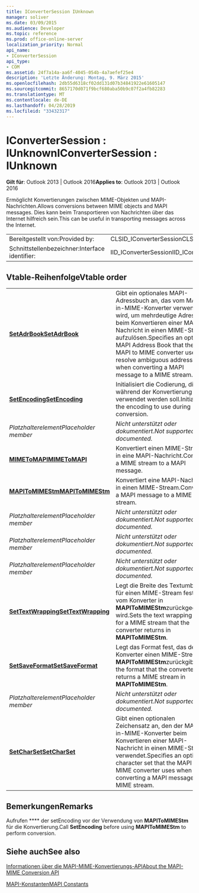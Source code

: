 ```yaml
---
title: IConverterSession IUnknown
manager: soliver
ms.date: 03/09/2015
ms.audience: Developer
ms.topic: reference
ms.prod: office-online-server
localization_priority: Normal
api_name:
- IConverterSession
api_type:
- COM
ms.assetid: 24f7a14a-aa6f-4045-054b-4a7aefef25e4
description: 'Letzte Änderung: Montag, 9. März 2015'
ms.openlocfilehash: 2db55d6318cf02dd131d07b34841922e61605147
ms.sourcegitcommit: 8657170d071f9bcf680aba50b9c07f2a4fb82283
ms.translationtype: MT
ms.contentlocale: de-DE
ms.lasthandoff: 04/28/2019
ms.locfileid: "33432317"
---
```

# <a name="iconvertersession--iunknown"></a><span data-ttu-id="660b3-103">IConverterSession : IUnknown</span><span class="sxs-lookup"><span data-stu-id="660b3-103">IConverterSession : IUnknown</span></span>

  
  
<span data-ttu-id="660b3-104">**Gilt für**: Outlook 2013 | Outlook 2016</span><span class="sxs-lookup"><span data-stu-id="660b3-104">**Applies to**: Outlook 2013 | Outlook 2016</span></span> 
  
<span data-ttu-id="660b3-105">Ermöglicht Konvertierungen zwischen MIME-Objekten und MAPI-Nachrichten.</span><span class="sxs-lookup"><span data-stu-id="660b3-105">Allows conversions between MIME objects and MAPI messages.</span></span> <span data-ttu-id="660b3-106">Dies kann beim Transportieren von Nachrichten über das Internet hilfreich sein.</span><span class="sxs-lookup"><span data-stu-id="660b3-106">This can be useful in transporting messages across the Internet.</span></span>
  
|||
|:-----|:-----|
|<span data-ttu-id="660b3-107">Bereitgestellt von:</span><span class="sxs-lookup"><span data-stu-id="660b3-107">Provided by:</span></span>  <br/> |<span data-ttu-id="660b3-108">CLSID_IConverterSession</span><span class="sxs-lookup"><span data-stu-id="660b3-108">CLSID_IConverterSession</span></span>  <br/> |
|<span data-ttu-id="660b3-109">Schnittstellenbezeichner:</span><span class="sxs-lookup"><span data-stu-id="660b3-109">Interface identifier:</span></span>  <br/> |<span data-ttu-id="660b3-110">IID_IConverterSession</span><span class="sxs-lookup"><span data-stu-id="660b3-110">IID_IConverterSession</span></span>  <br/> |
   
## <a name="vtable-order"></a><span data-ttu-id="660b3-111">Vtable-Reihenfolge</span><span class="sxs-lookup"><span data-stu-id="660b3-111">Vtable order</span></span>

|||
|:-----|:-----|
|<span data-ttu-id="660b3-112">**[SetAdrBook](iconvertersession-setadrbook.md)**</span><span class="sxs-lookup"><span data-stu-id="660b3-112">**[SetAdrBook](iconvertersession-setadrbook.md)**</span></span> <br/> |<span data-ttu-id="660b3-113">Gibt ein optionales MAPI-Adressbuch an, das vom MAPI-in-MIME-Konverter verwendet wird, um mehrdeutige Adressen beim Konvertieren einer MAPI-Nachricht in einen MIME-Stream aufzulösen.</span><span class="sxs-lookup"><span data-stu-id="660b3-113">Specifies an optional MAPI Address Book that the MAPI to MIME converter uses to resolve ambiguous addresses when converting a MAPI message to a MIME stream.</span></span>  <br/> |
|<span data-ttu-id="660b3-114">**[SetEncoding](iconvertersession-setencoding.md)**</span><span class="sxs-lookup"><span data-stu-id="660b3-114">**[SetEncoding](iconvertersession-setencoding.md)**</span></span> <br/> |<span data-ttu-id="660b3-115">Initialisiert die Codierung, die während der Konvertierung verwendet werden soll.</span><span class="sxs-lookup"><span data-stu-id="660b3-115">Initializes the encoding to use during conversion.</span></span>  <br/> |
| <span data-ttu-id="660b3-116">*Platzhalterelement*</span><span class="sxs-lookup"><span data-stu-id="660b3-116">*Placeholder member*</span></span>  <br/> | <span data-ttu-id="660b3-117">*Nicht unterstützt oder dokumentiert.*</span><span class="sxs-lookup"><span data-stu-id="660b3-117">*Not supported or documented.*</span></span>  <br/> |
|<span data-ttu-id="660b3-118">**[MIMEToMAPI](iconvertersession-mimetomapi.md)**</span><span class="sxs-lookup"><span data-stu-id="660b3-118">**[MIMEToMAPI](iconvertersession-mimetomapi.md)**</span></span> <br/> |<span data-ttu-id="660b3-119">Konvertiert einen MIME-Stream in eine MAPI-Nachricht.</span><span class="sxs-lookup"><span data-stu-id="660b3-119">Converts a MIME stream to a MAPI message.</span></span>  <br/> |
|<span data-ttu-id="660b3-120">**[MAPIToMIMEStm](iconvertersession-mapitomimestm.md)**</span><span class="sxs-lookup"><span data-stu-id="660b3-120">**[MAPIToMIMEStm](iconvertersession-mapitomimestm.md)**</span></span> <br/> |<span data-ttu-id="660b3-121">Konvertiert eine MAPI-Nachricht in einen MIME-Stream.</span><span class="sxs-lookup"><span data-stu-id="660b3-121">Converts a MAPI message to a MIME stream.</span></span>  <br/> |
| <span data-ttu-id="660b3-122">*Platzhalterelement*</span><span class="sxs-lookup"><span data-stu-id="660b3-122">*Placeholder member*</span></span>  <br/> | <span data-ttu-id="660b3-123">*Nicht unterstützt oder dokumentiert.*</span><span class="sxs-lookup"><span data-stu-id="660b3-123">*Not supported or documented.*</span></span>  <br/> |
| <span data-ttu-id="660b3-124">*Platzhalterelement*</span><span class="sxs-lookup"><span data-stu-id="660b3-124">*Placeholder member*</span></span>  <br/> | <span data-ttu-id="660b3-125">*Nicht unterstützt oder dokumentiert.*</span><span class="sxs-lookup"><span data-stu-id="660b3-125">*Not supported or documented.*</span></span>  <br/> |
| <span data-ttu-id="660b3-126">*Platzhalterelement*</span><span class="sxs-lookup"><span data-stu-id="660b3-126">*Placeholder member*</span></span>  <br/> | <span data-ttu-id="660b3-127">*Nicht unterstützt oder dokumentiert.*</span><span class="sxs-lookup"><span data-stu-id="660b3-127">*Not supported or documented.*</span></span>  <br/> |
|<span data-ttu-id="660b3-128">**[SetTextWrapping](iconvertersession-settextwrapping.md)**</span><span class="sxs-lookup"><span data-stu-id="660b3-128">**[SetTextWrapping](iconvertersession-settextwrapping.md)**</span></span> <br/> |<span data-ttu-id="660b3-129">Legt die Breite des Textumbruchs für einen MIME-Stream fest, der vom Konverter in **MAPIToMIMEStm**zurückgegeben wird.</span><span class="sxs-lookup"><span data-stu-id="660b3-129">Sets the text wrapping width for a MIME stream that the converter returns in **MAPIToMIMEStm**.</span></span>  <br/> |
|<span data-ttu-id="660b3-130">**[SetSaveFormat](iconvertersession-setsaveformat.md)**</span><span class="sxs-lookup"><span data-stu-id="660b3-130">**[SetSaveFormat](iconvertersession-setsaveformat.md)**</span></span> <br/> |<span data-ttu-id="660b3-131">Legt das Format fest, das der Konverter einen MIME-Stream in **MAPIToMIMEStm**zurückgibt.</span><span class="sxs-lookup"><span data-stu-id="660b3-131">Sets the format that the converter returns a MIME stream in **MAPIToMIMEStm**.</span></span>  <br/> |
| <span data-ttu-id="660b3-132">*Platzhalterelement*</span><span class="sxs-lookup"><span data-stu-id="660b3-132">*Placeholder member*</span></span>  <br/> | <span data-ttu-id="660b3-133">*Nicht unterstützt oder dokumentiert.*</span><span class="sxs-lookup"><span data-stu-id="660b3-133">*Not supported or documented.*</span></span>  <br/> |
|<span data-ttu-id="660b3-134">**[SetCharSet](iconvertersession-setcharset.md)**</span><span class="sxs-lookup"><span data-stu-id="660b3-134">**[SetCharSet](iconvertersession-setcharset.md)**</span></span> <br/> |<span data-ttu-id="660b3-135">Gibt einen optionalen Zeichensatz an, den der MAPI-in-MIME-Konverter beim Konvertieren einer MAPI-Nachricht in einen MIME-Stream verwendet.</span><span class="sxs-lookup"><span data-stu-id="660b3-135">Specifies an optional character set that the MAPI to MIME converter uses when converting a MAPI message to a MIME stream.</span></span>  <br/> |
   
## <a name="remarks"></a><span data-ttu-id="660b3-136">Bemerkungen</span><span class="sxs-lookup"><span data-stu-id="660b3-136">Remarks</span></span>

<span data-ttu-id="660b3-137">Aufrufen \*\*\*\* der setEncoding vor der Verwendung von **MAPIToMIMEStm** für die Konvertierung.</span><span class="sxs-lookup"><span data-stu-id="660b3-137">Call **SetEncoding** before using **MAPIToMIMEStm** to perform conversion.</span></span> 
  
## <a name="see-also"></a><span data-ttu-id="660b3-138">Siehe auch</span><span class="sxs-lookup"><span data-stu-id="660b3-138">See also</span></span>



[<span data-ttu-id="660b3-139">Informationen über die MAPI-MIME-Konvertierungs-API</span><span class="sxs-lookup"><span data-stu-id="660b3-139">About the MAPI-MIME Conversion API</span></span>](about-the-mapi-mime-conversion-api.md)
  
[<span data-ttu-id="660b3-140">MAPI-Konstanten</span><span class="sxs-lookup"><span data-stu-id="660b3-140">MAPI Constants</span></span>](mapi-constants.md)

